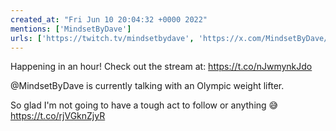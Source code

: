 ```yaml
---
created_at: "Fri Jun 10 20:04:32 +0000 2022"
mentions: ['MindsetByDave']
urls: ['https://twitch.tv/mindsetbydave', 'https://x.com/MindsetByDave/status/1528081342587715584']
---
```


Happening in an hour! Check out the stream at: https://t.co/nJwmynkJdo

@MindsetByDave is currently talking with an Olympic weight lifter.

So glad I'm not going to have a tough act to follow or anything 😅 https://t.co/rjVGknZjyR